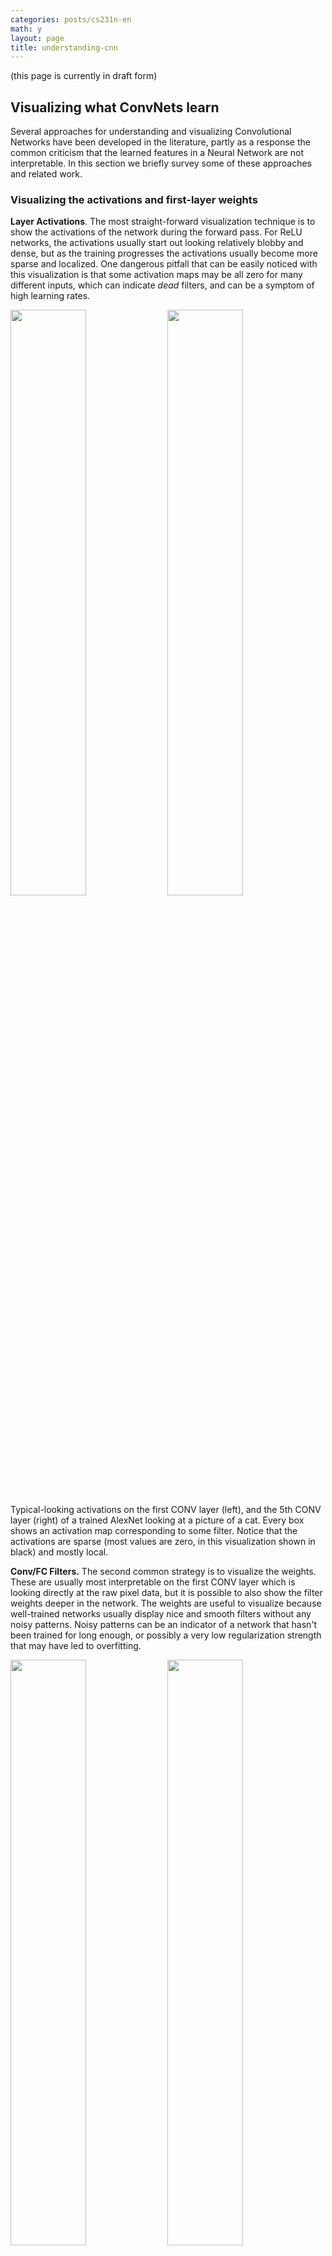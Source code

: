```yaml
---
categories: posts/cs231n-en
math: y
layout: page
title: understanding-cnn
---
```


<a name='vis'></a>

(this page is currently in draft form)

## Visualizing what ConvNets learn

Several approaches for understanding and visualizing Convolutional Networks have been developed in the literature, partly as a response the common criticism that the learned features in a Neural Network are not interpretable. In this section we briefly survey some of these approaches and related work.

### Visualizing the activations and first-layer weights

**Layer Activations**. The most straight-forward visualization technique is to show the activations of the network during the forward pass. For ReLU networks, the activations usually start out looking relatively blobby and dense, but as the training progresses the activations usually become more sparse and localized. One dangerous pitfall that can be easily noticed with this visualization is that some activation maps may be all zero for many different inputs, which can indicate *dead* filters, and can be a symptom of high learning rates.

<div class="fig figcenter fighighlight">
  <img src="/Diary/assets/images/cs231n/cnnvis/act1.jpeg" width="49%">
  <img src="/Diary/assets/images/cs231n/cnnvis/act2.jpeg" width="49%">
  <div class="figcaption">
    Typical-looking activations on the first CONV layer (left), and the 5th CONV layer (right) of a trained AlexNet looking at a picture of a cat. Every box shows an activation map corresponding to some filter. Notice that the activations are sparse (most values are zero, in this visualization shown in black) and mostly local.
  </div>
</div>

**Conv/FC Filters.** The second common strategy is to visualize the weights. These are usually most interpretable on the first CONV layer which is looking directly at the raw pixel data, but it is possible to also show the filter weights deeper in the network. The weights are useful to visualize because well-trained networks usually display nice and smooth filters without any noisy patterns. Noisy patterns can be an indicator of a network that hasn't been trained for long enough, or possibly a very low regularization strength that may have led to overfitting.

<div class="fig figcenter fighighlight">
  <img src="/Diary/assets/images/cs231n/cnnvis/filt1.jpeg" width="49%">
  <img src="/Diary/assets/images/cs231n/cnnvis/filt2.jpeg" width="49%">
  <div class="figcaption">
    Typical-looking filters on the first CONV layer (left), and the 2nd CONV layer (right) of a trained AlexNet. Notice that the first-layer weights are very nice and smooth, indicating nicely converged network. The color/grayscale features are clustered because the AlexNet contains two separate streams of processing, and an apparent consequence of this architecture is that one stream develops high-frequency grayscale features and the other low-frequency color features. The 2nd CONV layer weights are not as interpretable, but it is apparent that they are still smooth, well-formed, and absent of noisy patterns.
  </div>
</div>

### Retrieving images that maximally activate a neuron

Another visualization technique is to take a large dataset of images, feed them through the network and keep track of which images maximally activate some neuron. We can then visualize the images to get an understanding of what the neuron is looking for in its receptive field. One such visualization (among others) is shown in [Rich feature hierarchies for accurate object detection and semantic segmentation](http://arxiv.org/abs/1311.2524) by Ross Girshick et al.:

<div class="fig figcenter fighighlight">
  <img src="/Diary/assets/images/cs231n/cnnvis/pool5max.jpeg" width="100%">
  <div class="figcaption">
    Maximally activating images for some POOL5 (5th pool layer) neurons of an AlexNet. The activation values and the receptive field of the particular neuron are shown in white. (In particular, note that the POOL5 neurons are a function of a relatively large portion of the input image!) It can be seen that some neurons are responsive to upper bodies, text, or specular highlights.
  </div>
</div>

One problem with this approach is that ReLU neurons do not necessarily have any semantic meaning by themselves. Rather, it is more appropriate to think of multiple ReLU neurons as the basis vectors of some space that represents in image patches. In other words, the visualization is showing the patches at the edge of the cloud of representations, along the (arbitrary) axes that correspond to the filter weights. This can also be seen by the fact that neurons in a ConvNet operate linearly over the input space, so any arbitrary rotation of that space is a no-op. This point was further argued in [Intriguing properties of neural networks](http://arxiv.org/abs/1312.6199) by Szegedy et al., where they perform a similar visualization along arbitrary directions in the representation space.

### Embedding the codes with t-SNE 

ConvNets can be interpreted as gradually transforming the images into a representation in which the classes are separable by a linear classifier. We can get a rough idea about the topology of this space by embedding images into two dimensions so that their low-dimensional representation has approximately equal distances than their high-dimensional representation. There are many embedding methods that have been developed with the intuition of embedding high-dimensional vectors in a low-dimensional space while preserving the pairwise distances of the points. Among these, [t-SNE](http://lvdmaaten.github.io/tsne/) is one of the best-known methods that consistently produces visually-pleasing results.

To produce an embedding, we can take a set of images and use the ConvNet to extract the CNN codes (e.g. in AlexNet the 4096-dimensional vector right before the classifier, and crucially, including the ReLU non-linearity). We can then plug these into t-SNE and get 2-dimensional vector for each image. The corresponding images can them be visualized in a grid:

<div class="fig figcenter fighighlight">
  <img src="/Diary/assets/images/cs231n/cnnvis/tsne.jpeg" width="100%">
  <div class="figcaption">
    t-SNE embedding of a set of images based on their CNN codes. Images that are nearby each other are also close in the CNN representation space, which implies that the CNN "sees" them as being very similar. Notice that the similarities are more often class-based and semantic rather than pixel and color-based. For more details on how this visualization was produced the associated code, and more related visualizations at different scales refer to <a href="http://cs.stanford.edu/people/karpathy/cnnembed/">t-SNE visualization of CNN codes</a>.
  </div>
</div>

### Occluding parts of the image

Suppose that a ConvNet classifies an image as a dog. How can we be certain that it's actually picking up on the dog in the image as opposed to some contextual cues from the background or some other miscellaneous object? One way of investigating which part of the image some classification prediction is coming from is by plotting the probability of the class of interest (e.g. dog class) as a function of the position of an occluder object. That is, we iterate over regions of the image, set a patch of the image to be all zero, and look at the probability of the class. We can visualize the probability as a 2-dimensional heat map. This approach has been used in Matthew Zeiler's [Visualizing and Understanding Convolutional Networks](http://arxiv.org/abs/1311.2901):

<div class="fig figcenter fighighlight">
  <img src="/Diary/assets/images/cs231n/cnnvis/occlude.jpeg" width="100%">
  <div class="figcaption">
    Three input images (top). Notice that the occluder region is shown in grey. As we slide the occluder over the image we record the probability of the correct class and then visualize it as a heatmap (shown below each image). For instance, in the left-most image we see that the probability of Pomeranian plummets when the occluder covers the face of the dog, giving us some level of confidence that the dog's face is primarily responsible for the high classification score. Conversely, zeroing out other parts of the image is seen to have relatively negligible impact.
  </div>
</div>

### Visualizing the data gradient and friends

**Data Gradient**.

[Deep Inside Convolutional Networks: Visualising Image Classification Models and Saliency Maps](http://arxiv.org/abs/1312.6034)

**DeconvNet**.

[Visualizing and Understanding Convolutional Networks](http://arxiv.org/abs/1311.2901)

**Guided Backpropagation**.

[Striving for Simplicity: The All Convolutional Net](http://arxiv.org/abs/1412.6806)

### Reconstructing original images based on CNN Codes

[Understanding Deep Image Representations by Inverting Them](http://arxiv.org/abs/1412.0035)

### How much spatial information is preserved?

[Do ConvNets Learn Correspondence?](http://papers.nips.cc/paper/5420-do-convnets-learn-correspondence.pdf) (tldr: yes)

### Plotting performance as a function of image attributes

[ImageNet Large Scale Visual Recognition Challenge](http://arxiv.org/abs/1409.0575)

## Fooling ConvNets

[Explaining and Harnessing Adversarial Examples](http://arxiv.org/abs/1412.6572)

## Comparing ConvNets to Human labelers

[What I learned from competing against a ConvNet on ImageNet](http://karpathy.github.io/2014/09/02/what-i-learned-from-competing-against-a-convnet-on-imagenet/)

